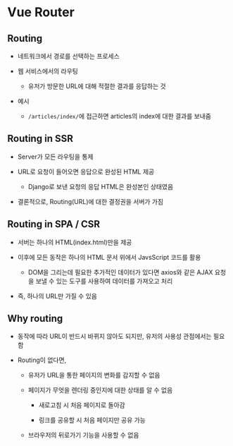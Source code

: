 # Vue Router

## Routing

- 네트워크에서 경로를 선택하는 프로세스

- 웹 서비스에서의 라우팅

  - 유저가 방문한 URL에 대해 적절한 결과를 응답하는 것

- 예시

  - `/articles/index/`에 접근하면 articles의 index에 대한 결과를 보내줌

## Routing in SSR

- Server가 모든 라우팅을 통제

- URL로 요청이 들어오면 응답으로 완성된 HTML 제공

  - Django로 보낸 요청의 응답 HTML은 완성본인 상태였음

- 결론적으로, Routing(URL)에 대한 결정권을 서버가 가짐

## Routing in SPA / CSR

- 서버는 하나의 HTML(index.html)만을 제공

- 이후에 모든 동작은 하나의 HTML 문서 위에서 JavsScript 코드를 활용

  - DOM을 그리는데 필요한 추가적인 데이터가 있다면 axios와 같은 AJAX 요청을 보낼 수 있는 도구를 사용하여 데이터를 가져오고 처리

- 즉, 하나의 URL만 가질 수 있음

## Why routing

- 동작에 따라 URL이 반드시 바뀌지 않아도 되지만, 유저의 사용성 관점에서는 필요함

- Routing이 없다면,

  - 유저가 URL을 통한 페이지의 변화를 감지할 수 없음

  - 페이지가 무엇을 렌더링 중인지에 대한 상태를 알 수 없음

    - 새로고침 시 처음 페이지로 돌아감

    - 링크를 공유할 시 처음 페이지만 공유 가능

  - 브라우저의 뒤로가기 기능을 사용할 수 없음